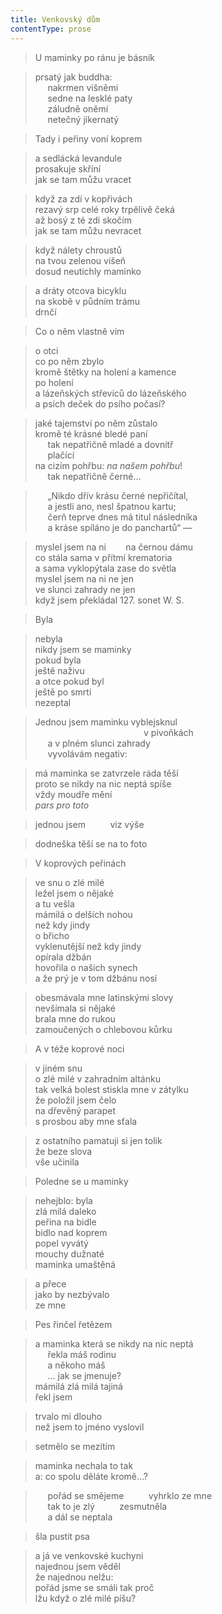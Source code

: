 ```yaml
---
title: Venkovský dům
contentType: prose
---
```


<section>

> U maminky po ránu je básník

</section>

<section>

> prsatý jak buddha:  
>      nakrmen višněmi  
>      sedne na lesklé paty  
>      záludně oněmí  
>      netečný jikernatý

</section>

<section>

> Tady i peřiny voní koprem

</section>

<section>

> a sedlácká levandule  
> prosakuje skříní  
> jak se tam můžu vracet

</section>

<section>

> když za zdí v kopřivách  
> rezavý srp celé roky trpělivě čeká  
> až bosý z té zdi skočím  
> jak se tam můžu nevracet

</section>

<section>

> když nálety chroustů  
> na tvou zelenou višeň  
> dosud neutichly maminko

</section>

<section>

> a dráty otcova bicyklu  
> na skobě v půdním trámu  
> drnčí

</section>

<section>

> Co o něm vlastně vím

</section>

<section>

> o otci  
> co po něm zbylo  
> kromě štětky na holení a kamence  
> po holení  
> a lázeňských střevíců do lázeňského  
> a psích deček do psího počasí?

</section>

<section>

> jaké tajemství po něm zůstalo  
> kromě té krásné bledé paní  
>      tak nepatřičně mladé a dovnitř  
>      plačící  
> na cizím pohřbu: _na našem pohřbu_!  
>      tak nepatřičně černé…

</section>

<section>

>      „Nikdo dřív krásu černé nepřičítal,  
>      a jestli ano, nesl špatnou kartu;  
>      čerň teprve dnes má titul následníka  
>      a kráse spíláno je do panchartů“ —

</section>

<section>

> myslel jsem na ni        na černou dámu  
> co stála sama v přítmí krematoria  
> a sama vyklopýtala zase do světla  
> myslel jsem na ni ne jen  
> ve slunci zahrady ne jen  
> když jsem překládal 127. sonet W. S.

</section>

<section>

> Byla

</section>

<section>

> nebyla  
> nikdy jsem se maminky  
> pokud byla  
> ještě naživu  
> a otce pokud byl  
> ještě po smrti  
> nezeptal

</section>

<section>

> Jednou jsem maminku vyblejsknul  
>                                             v pivoňkách  
>      a v plném slunci zahrady  
>      vyvolávám negativ:

</section>

<section>

> má maminka se zatvrzele ráda těší  
> proto se nikdy na nic neptá spíše  
> vždy moudře mění  
> _pars pro toto_

</section>

<section>

> jednou jsem          viz výše

</section>

<section>

> dodneška těší se na to foto

</section>

<section>

> V koprových peřinách

</section>

<section>

> ve snu o zlé milé  
> ležel jsem o nějaké  
> a tu vešla  
> mámilá o delších nohou  
> než kdy jindy  
> o břicho  
> vyklenutější než kdy jindy  
> opírala džbán  
> hovořila o našich synech  
> a že prý je v tom džbánu nosí

</section>

<section>

> obesmávala mne latinskými slovy  
> nevšímala si nějaké  
> brala mne do rukou  
> zamoučených o chlebovou kůrku

</section>

<section>

> A v téže koprové noci

</section>

<section>

> v jiném snu  
> o zlé milé v zahradním altánku  
> tak velká bolest stiskla mne v zátylku  
> že položil jsem čelo  
> na dřevěný parapet  
> s prosbou aby mne sťala

</section>

<section>

> z ostatního pamatuji si jen tolik  
> že beze slova  
> vše učinila

</section>

<section>

> Poledne se u maminky

</section>

<section>

> nehejblo: byla  
> zlá milá daleko  
> peřina na bidle  
> bidlo nad koprem  
> popel vyvátý  
> mouchy dužnaté  
> maminka umaštěná

</section>

<section>

> a přece  
> jako by nezbývalo  
> ze mne

</section>

<section>

> Pes řinčel řetězem

</section>

<section>

> a maminka která se nikdy na nic neptá  
>      řekla máš rodinu  
>      a někoho máš  
>      … jak se jmenuje?  
> mámilá zlá milá tajiná  
> řekl jsem

</section>

<section>

> trvalo mi dlouho  
> než jsem to jméno vyslovil

</section>

<section>

> setmělo se mezitím

</section>

<section>

> maminka nechala to tak  
> a: co spolu děláte kromě…?

</section>

<section>

>      pořád se smějeme          vyhrklo ze mne  
>      tak to je zlý          zesmutněla  
>      a dál se neptala

</section>

<section>

> šla pustit psa

</section>

<section>

> a já ve venkovské kuchyni  
> najednou jsem věděl  
> že najednou nelžu:  
> pořád jsme se smáli tak proč  
> lžu když o zlé milé píšu?

</section>
